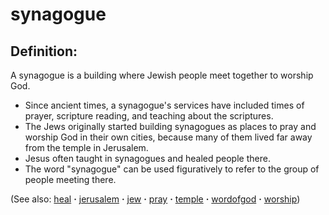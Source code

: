 # synagogue #

## Definition: ##

A synagogue is a building where Jewish people meet together to worship God.

 * Since ancient times, a synagogue's services have included times of prayer, scripture reading, and teaching about the scriptures.
 * The Jews originally started building synagogues as places to pray and worship God in their own cities, because many of them lived far away from the temple in Jerusalem.
 * Jesus often taught in synagogues and healed people there.
 * The word "synagogue" can be used figuratively to refer to the group of people meeting there. 

(See also: [heal](../other/heal.md) **·** [jerusalem](../other/jerusalem.md) **·** [jew](../other/jew.md) **·** [pray](../other/pray.md) **·** [temple](../kt/temple.md) **·** [wordofgod](../kt/wordofgod.md) **·** [worship](../kt/worship.md))

## 